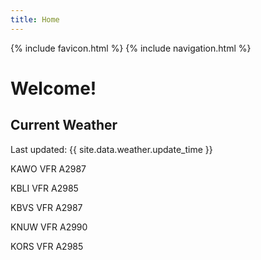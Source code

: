 ```yaml
---
title: Home
---
```

{% include favicon.html %}
{% include navigation.html %}
# Welcome!

## Current Weather

Last updated: {{ site.data.weather.update_time }}

KAWO VFR A2987

KBLI VFR A2985

KBVS VFR A2987

KNUW VFR A2990

KORS VFR A2985


